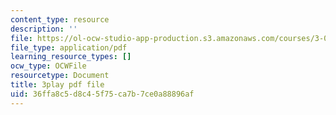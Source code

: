 ```yaml
---
content_type: resource
description: ''
file: https://ol-ocw-studio-app-production.s3.amazonaws.com/courses/3-091-introduction-to-solid-state-chemistry-fall-2018/36ffa8c5d8c45f75ca7b7ce0a88896af_4EcVts56MCU.pdf
file_type: application/pdf
learning_resource_types: []
ocw_type: OCWFile
resourcetype: Document
title: 3play pdf file
uid: 36ffa8c5-d8c4-5f75-ca7b-7ce0a88896af
---
```

